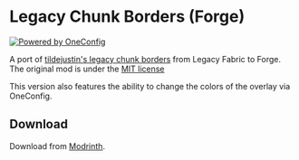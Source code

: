 # Legacy Chunk Borders (Forge)

[![Powered by OneConfig](https://github.com/MicrocontrollersDev/legacy-chunk-borders-forge/assets/66657148/b7767a21-ec9c-434b-a08d-f0b8e0e2a86d)](https://modrinth.com/mod/oneconfig)

A port of [tildejustin's legacy chunk borders](https://modrinth.com/mod/legacy-chunk-borders) from Legacy Fabric to Forge. The original mod is under the [MIT license](https://github.com/tildejustin/legacy-chunk-borders/blob/main/LICENSE)

This version also features the ability to change the colors of the overlay via OneConfig.

## Download

Download from [Modrinth](https://modrinth.com/mod/legacy-chunk-borders-forge).
